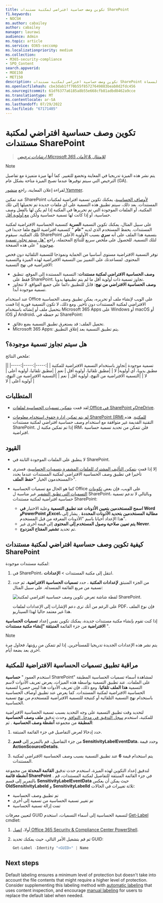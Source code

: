 ```yaml
---
title: تكوين وصف حساسية افتراضي لمكتبة مستندات SharePoint
f1.keywords:
- NOCSH
ms.author: cabailey
author: cabailey
manager: laurawi
audience: Admin
ms.topic: article
ms.service: O365-seccomp
ms.localizationpriority: medium
ms.collection:
- M365-security-compliance
- SPO_Content
search.appverid:
- MOE150
- MET150
description: تكوين وصف حساسية افتراضي لمكتبة مستندات SharePoint للمستندات الجديدة وغير المسماة.
ms.openlocfilehash: cbe3dab1ff70b55f85727649883beab0d2fdc456
ms.sourcegitcommit: 61df6377a6185a8b55e668cfb81adbd8462a9cce
ms.translationtype: MT
ms.contentlocale: ar-SA
ms.lasthandoff: 07/29/2022
ms.locfileid: "67171405"
---
```

# <a name="configure-a-default-sensitivity-label-for-a-sharepoint-document-library"></a>تكوين وصف حساسية افتراضي لمكتبة مستندات SharePoint

>*[إرشادات ترخيص Microsoft 365 للامتثال & الأمان](/office365/servicedescriptions/microsoft-365-service-descriptions/microsoft-365-tenantlevel-services-licensing-guidance/microsoft-365-security-compliance-licensing-guidance).*

> [!NOTE]
> يتم نشر هذه الميزة تدريجيا في المعاينة وتخضع للتغيير. كما أنها ميزة متميزة مع تفاصيل الترخيص التي سيتم توفيرها عندما تصبح الميزة متاحة بشكل عام (GA).
> 
> لقراءة إعلان المعاينة، راجع [منشور Yammer](https://www.yammer.com/askipteam/threads/1846702701985792).

عند تمكين SharePoint [لأوصاف الحساسية](sensitivity-labels-sharepoint-onedrive-files.md)، يمكنك تكوين تسمية افتراضية لمكتبات المستندات. بعد ذلك، سيتم تطبيق هذه التسمية على أي ملفات جديدة تم تحميلها إلى تلك المكتبة، أو الملفات الموجودة التي تم تحريرها في المكتبة إذا لم يكن لها بالفعل وصف حساسية، أو إذا كانت لها تسمية حساسية ولكن [مع أولوية أقل](sensitivity-labels.md#label-priority-order-matters).

على سبيل المثال، يمكنك تكوين التسمية **السرية** كتسمية الحساسية الافتراضية لمكتبة المستندات. يحفظ المستخدم الذي لديه **"عام** " كتسمية افتراضية للنهج ملفا جديدا في تلك المكتبة. سيقوم SharePoint بتسمية هذا الملف على أنه **سري** بسبب الأولوية الأعلى لتلك التسمية. للحصول على ملخص سريع للنتائج المحتملة، راجع ["هل سيتم تجاوز تسمية موجودة](#will-an-existing-label-be-overridden) " على هذه الصفحة.

توفر التسمية الافتراضية مستوى أساسيا من الحماية ونموذجا للتسمية التلقائية دون فحص المحتوى. لمساعدتك على التمييز بين التسمية الافتراضية لهذه الميزة والتسمية الافتراضية في نهج التسمية:

- **وصف الحساسية الافتراضي لمكتبة مستندات**: التسمية المستندة إلى الموقع، تنطبق فقط على SharePoint. تجاوز تسمية ذات أولوية أقل ما لم يتم تطبيقها يدويا.
- **وصف الحساسية الافتراضي من نهج**: قابل للتطبيق دائما على جميع المواقع. لا تتجاوز تسمية موجودة أبدا.

عند استخدام Office على الويب لإنشاء ملف أو تحريره، يمكن تطبيق وصف الحساسية الافتراضي لمكتبة المستندات دون تأخير. ومع ذلك، لا تكون التسمية فورية إذا قمت بتحميل ملف أو إنشائه باستخدام Microsoft 365 Apps على Windows أو macOS أو iOS أو Android، ثم حفظه في SharePoint:

- تحميل الملف: قد يستغرق تطبيق التسمية بضع دقائق.
- Microsoft 365 Apps: يتم تطبيق التسمية بعد إغلاق التطبيق.

## <a name="will-an-existing-label-be-overridden"></a>هل سيتم تجاوز تسمية موجودة؟

ملخص النتائج:

|تسمية موجودة |تجاوز باستخدام التسمية الافتراضية للمكتبة |
|:-----|:-----|:-----|
|مطبق يدويا، أي أولوية| لا |
|مطبق تلقائيا، أولوية أقل | نعم |
|مطبق تلقائيا، أولوية أعلى | لا |
|التسمية الافتراضية من النهج، أولوية أقل | نعم |
|التسمية الافتراضية من النهج، أولوية أعلى | لا |

## <a name="requirements"></a>المتطلبات

- لقد قمت [بتمكين تسميات الحساسية لملفات Office في SharePoint وOneDrive](sensitivity-labels-sharepoint-onedrive-files.md).

- [لم يتم تمكين إدارة حقوق استخدام معلومات SharePoint (IRM) للمكتبة](set-up-irm-in-sp-admin-center.md#irm-enable-sharepoint-document-libraries-and-lists). هذه التقنية القديمة غير متوافقة مع استخدام وصف حساسية افتراضي لمكتبة مستندات SharePoint. إذا تم تمكين مكتبة ل IRM، فلن تتمكن من تحديد تسمية حساسية افتراضية.

## <a name="limitations"></a>القيود

- لا ينطبق على الملفات الموجودة الثابتة في SharePoint.

- إلا إذا قمت [بتمكين التأليف المشترك للملفات المشفرة بتسميات الحساسية](sensitivity-labels-coauthoring.md)، فسترى تأخيرا في تطبيق وصف الحساسية الافتراضي لمكتبة المستندات عندما يحدد المستخدمون الخيار **"حفظ** **الملف**\>".

- كما هو الحال مع تسميات الحساسية Office على الويب، فإن بعض [تكوينات التسميات التي تطبق التشفير](encryption-sensitivity-labels.md#configure-encryption-settings) غير مناسبة ل SharePoint، وبالتالي لا تدعم تسمية حساسية افتراضية لمكتبة مستندات SharePoint:
    - **اسمح للمستخدمين بتعيين الأذونات عند تطبيق التسمية** وعلبة الاختيار **في Word وPowerPoint وExcel، مطالبة المستخدمين بتحديد الأذونات المحددة** . يشار إلى هذا الإعداد أحيانا باسم "الأذونات المعرفة من قبل المستخدم".
    - **يتم تعيين صلاحية وصول المستخدم إلى المحتوى** إلى قيمة أخرى غير **Never**.
    - تم تحديد **تشفير المفتاح المزدوج**.

## <a name="how-to-configure-a-default-sensitivity-label-for-a-sharepoint-document-library"></a>كيفية تكوين وصف حساسية افتراضي لمكتبة مستندات SharePoint

لمكتبة مستندات موجودة:

1. في SharePoint، انتقل إلى مكتبة المستندات > **الإعدادات**.

2. من الجزء المنبثق **لإعدادات المكتبة** ، حدد **تسميات الحساسية الافتراضية**، ثم حدد تسمية من مربع القائمة المنسدلة. على سبيل المثال:
    
    ![لقطة شاشة تعرض تكوين وصف حساسية افتراضي لمكتبة SharePoint.](../media/default-sensitivity-label-spo2.png)
    
    على الرغم من أنك ترى دعم الإشارات إلى الإعدادات لملفات PDF، فإن نوع الملف هذا غير معتمد حاليا لهذا السيناريو.

إذا كنت تقوم بإنشاء مكتبة مستندات جديدة، يمكنك تكوين نفس إعداد **تسميات الحساسية الافتراضية** من جزء القائمة **المنبثقة "إنشاء مكتبة مستندات** ".

> [!NOTE]
> يتم نشر هذه الإعدادات الجديدة تدريجيا للمستأجرين. إذا لم تتمكن من رؤيتها، فحاول مرة أخرى بعد بضعة أيام.

## <a name="monitoring-application-of-library-default-sensitivity-labels"></a>مراقبة تطبيق تسميات الحساسية الافتراضية للمكتبة

استخدم العمود " **حساسية** SharePoint" لمشاهدة أسماء تسميات الحساسية المطبقة على الملفات. عند تطبيق التسمية بواسطة هذه الميزات، يعرض تعريف الأدوات لاسم التسمية **هذا الملف تلقائيا**. ومع ذلك، فإن تعريف الأدوات هذا ليس حصريا لتسمية الحساسية الافتراضية لمكتبة المستندات. كما يعرض عند تطبيق أوصاف الحساسية باستخدام نهج التسمية التلقائية أو كنتيجة للتسمية الافتراضية للمستخدم من نهج تسمية الحساسية.

لتحديد وقت تطبيق التسمية على وجه التحديد بسبب تسمية الحساسية الافتراضية للمكتبة، استخدم [سجل التدقيق في مدخل التوافق](search-the-audit-log-in-security-and-compliance.md) وحدث تدقيق **ملف وصف الحساسية المطبقة** من مجموعة **أنشطة وصف الحساسية** . ثم:
1. حدد إدخالا لعرض التفاصيل في جزء القائمة المنبثقة.

2. من جزء التفاصيل، قم بالتمرير إلى **قسم SensitivityLabelEventData**، وحدد قيمة **ActionScourceDetails**.

3. يتم استخدام قيمة **6** عند تطبيق التسمية بسبب وصف الحساسية الافتراضي لمكتبة المستندات.

لتدقيق إعداد التكوين لهذه الميزة، استخدم حدث تدقيق **القائمة المحدثة** من مجموعة **أنشطة قائمة SharePoint** . في جزء القائمة المنبثقة للتفاصيل لمكتبة المستندات، قم بالتمرير إلى قسم **SensitivityLabelEventData** حيث يمكن أن يعكس **OldSensitivityLabeld** و **SensitivityLabelId** ثلاثة تغييرات في الحالات:

- تم تطبيق وصف الحساسية
- تم تغيير تسمية الحساسية من تسمية إلى أخرى
- تمت إزالة تسمية الحساسية

لتعيين معرفات GUID لتسمية الحساسية إلى أسماء التسميات، استخدم [Get-Label](/powershell/module/exchange/get-label) cmdlet:

1. أولا، [اتصل Office 365 Security & Compliance Center PowerShell](/powershell/exchange/office-365-scc/connect-to-scc-powershell/connect-to-scc-powershell).

2. ثم قم بتشغيل الأمر التالي، حيث يمكنك تحديد GUID:

    ```powershell
    Get-Label -Identity "<GUID>" | Name

## Next steps

Default labeling ensures a minimum level of protection but doesn't take into account the file contents that might require a higher level of protection. Consider supplementing this labeling method with [automatic labeling](apply-sensitivity-label-automatically.md) that uses content inspection, and encourage [manual labeling](https://support.microsoft.com/office/apply-sensitivity-labels-to-your-files-and-email-in-office-2f96e7cd-d5a4-403b-8bd7-4cc636bae0f9) for users to replace the default label when needed.